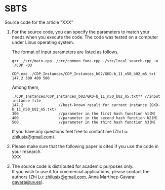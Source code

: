 # SBTS
Source code for the article "XXX"

1. For the source code, you can specify the parameters to match your needs when you execute the code. The code was tested on a computer under Linux operating system.   
   
   The format of input parameters are listed as follows,     
   ```
   g++ ./src/main.cpp ./src/common_func.cpp ./src/local_search.cpp -o ./CDP -O3
   ```
   ```
   CDP.exe ./CDP_Instances/CDP_Instances_b02/GKD-b_11_n50_b02_m5.txt 147.2 300 400 500
   ```
   Among them,  
   ```
   ./CDP_Instances/CDP_Instances_b02/GKD-b_11_n50_b02_m5.txt** //input instance file
   147.2                //best-known result for current instance (GKD-b_11_n50_b02_m5.txt)
   300                  //parameter in the first hash function h1(M)
   400                  //parameter in the second hash function h2(M)
   500                  //parameter in the third hash function h3(M)
   ```
   If you have any questions feel free to contact me (Zhi Lu: zhilusix@gmail.com).  
  
  
2. Please make sure that the following paper is cited if you use the code in your research.    
   XXX  


3. The source code is distributed for academic purposes only.    
   If you wish to use it for commercial applications, please contact the authors (Zhi Lu: zhilusix@gmail.com, Anna Martı́nez-Gavara: gavara@uv.es).  
